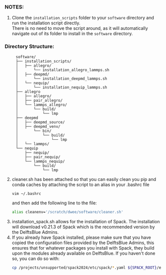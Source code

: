 ### NOTES:
1. Clone the `installation_scripts` folder to your `software` directory and run the installation script directly.  
    There is no need to move the script around, as it will automatically navigate out of its folder to install in the `software` directory.

### Directory Structure:

```
	 software/
	 ├── installation_scripts/
	 │   ├── allegro/
	 │       └── installation_allegro_lammps.sh
	 │   ├── deepmd/
	 │       └── installation_deepmd_lammps.sh
	 │   └── nequip/
	 │       └── installation_nequip_lammps.sh
	 ├── allegro
	 │   ├── allegro/
	 │   ├── pair_allegro/
	 │   └── lammps_allegro/
	 │       └── build/
	 │           └── lmp
	 ├── deepmd
	 │   ├── deepmd_source/
	 │   ├── deepmd_venv/
	 │   	 └── bin/
	 │           └── build/
	 │               └── lmp
	 │   └── lammps/
	 └── nequip
	     ├── nequip/
	     ├── pair_nequip/
	     └── lammps_nequip/
	         └── build/
	             └── lmp
```
2. cleaner.sh has been attached so that you can easily clean you pip and conda caches by attaching the script to an alias in your .bashrc file
   ```bash
   vim ~/.bashrc
   ```
   and then add the following line to the file:
   ```bash
   alias cleanenv='/scratch/dwee/software/cleaner.sh'
   ```
3. installation_spack.sh allows for the installation of Spack. The installation will download v0.21.3 of Spack which is the recommended version by the DelftsBlue
   Admins.
4. If you already have Spack installed, please make sure that you have copied the configuration files provided by the DelftsBlue Admins, this ensures
   that for whatever packages you install with Spack, they build upon the modules already available on DelftsBlue. If you haven't done so, you can do so with:
   ```bash
   cp /projects/unsupported/spack2024/etc/spack/*.yaml ${SPACK_ROOT}/etc/spack/
   ```

